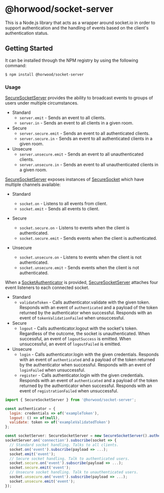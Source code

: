 # @horwood/socket-server

This is a Node.js library that acts as a wrapper around socket.io in order to support authentication and the handling of
events based on the client's authentication status.

## Getting Started

It can be installed through the NPM registry by using the following command:

```bash
$ npm install @horwood/socket-server
```

### Usage

[SecureSocketServer](https://github.com/lnhorwood/socket-server/blob/master/src/model/secure-socket-server.ts) provides
the ability to broadcast events to groups of users under multiple circumstances.

- Standard
  - `server.emit` - Sends an event to all clients.
  - `server.in` - Sends an event to all clients in a given room.
- Secure
  - `server.secure.emit` - Sends an event to all authenticated clients.
  - `server.secure.in` - Sends an event to all authenticated clients in a given room.
- Unsecure
  - `server.unsecure.emit` - Sends an event to all unauthenticated clients.
  - `server.unsecure.in` - Sends an event to all unauthenticated clients in a given room.

[SecureSocketServer](https://github.com/lnhorwood/socket-server/blob/master/src/model/secure-socket-server.ts) exposes
instances of [SecureSocket](https://github.com/lnhorwood/socket-server/blob/master/src/model/secure-socket.ts) which
have multiple channels available:

- Standard
  - `socket.on` - Listens to all events from client.
  - `socket.emit` - Sends all events to client.
- Secure
  - `socket.secure.on` - Listens to events when the client is authenticated.
  - `socket.secure.emit` - Sends events when the client is authenticated.
- Unsecure

  - `socket.unsecure.on` - Listens to events when the client is not authenticated.
  - `socket.unsecure.emit` - Sends events when the client is not authenticated.

When a [SocketAuthenticator](https://github.com/lnhorwood/socket-server/blob/master/src/model/socket-authenticator.ts)
is provided,
[SecureSocketServer](https://github.com/lnhorwood/socket-server/blob/master/src/model/secure-socket-server.ts) attaches
four event listeners to each connected socket.

- Standard
  - `validateToken` - Calls authenticator.validate with the given token. Responds with an event of `authenticated` and
    a payload of the token returned by the authenticator when successful. Responds with an event of
    `tokenValidationFailed` when unsuccessful.
- Secure
  - `logout` - Calls authenticator.logout with the socket's token. Regardless of the outcome, the socket is
    unauthenticated. When successful, an event of `logoutSuccess` is emitted. When unsuccessful, an event of `logoutFailed`
    is emitted.
- Unsecure
  - `login` - Calls authenticator.login with the given credentials. Responds with an event of `authenticated` and a
    payload of the token returned by the authenticator when successful. Responds with an event of `loginFailed` when
    unsuccessful.
  - `register` - Calls authenticator.login with the given credentials. Responds with an event of `authenticated` and a
    payload of the token returned by the authenticator when successful. Responds with an event of `registrationFailed` when
    unsuccessful.

```js
import { SecureSocketServer } from '@horwood/socket-server';

const authenticator = {
  login: credentials => of('exampleToken'),
  logout: () => of(null),
  validate: token => of('exampleValidatedToken')
};

const socketServer: SecureSocketServer = new SecureSocketServer().authenticator(authenticator);
socketServer.on('connection').subscribe(socket => {
  // Standard socket handling. Talks to all clients.
  socket.on('event').subscribe(payload => ...);
  socket.emit('event');
  // Secure socket handling. Talk to authenticated users.
  socket.secure.on('event').subscribe(payload => ...);
  socket.secure.emit('event');
  // Unsecure socket handling. Talk to unauthenticated users.
  socket.unsecure.on('event').subscribe(payload => ...);
  socket.unsecure.emit('event');
});
```
